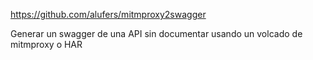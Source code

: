 https://github.com/alufers/mitmproxy2swagger

Generar un swagger de una API sin documentar usando un volcado de mitmproxy o HAR

```bash
